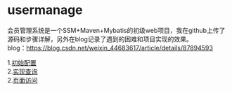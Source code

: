 # usermanage

会员管理系统是一个SSM+Maven+Mybatis的初级web项目，我在github上传了源码和步骤详解，另外在blog记录了遇到的困难和项目实现的效果。  
blog：https://blog.csdn.net/weixin_44683617/article/details/87894593  

1.[初始配置](https://github.com/shirley981128/usermanage/tree/master/%E5%88%9D%E5%A7%8B%E9%85%8D%E7%BD%AE)  
2.[实现查询](https://github.com/shirley981128/usermanage/tree/master/%E5%AE%9E%E7%8E%B0%E6%9F%A5%E8%AF%A2)  
2.[页面访问](https://github.com/shirley981128/usermanage/tree/master/%E9%A1%B5%E9%9D%A2%E8%AE%BF%E9%97%AE)  
